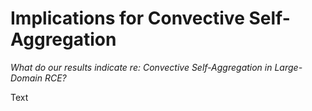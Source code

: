 # Implications for Convective Self-Aggregation
*What do our results indicate re: Convective Self-Aggregation in Large-Domain RCE?*

Text
